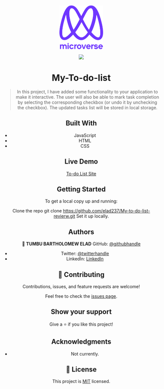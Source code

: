 <a name="readme-top"></a>

<div align="center">

  <img src="murple_logo.png" alt="logo" width="140"  height="auto" />
  <br/>

![](https://img.shields.io/badge/Microverse-blueviolet)

# My-To-do-list

>In this project, I have added some functionality to your application to make it interactive. The user will also be able to mark task completion by selecting the corresponding checkbox (or undo it by unchecking the checkbox). The updated tasks list will be stored in local storage.

## Built With

- JavaScript
- HTML
- CSS

## Live Demo

[To-do List Site](https://elad237.github.io/my-to-do-list-revierw/dist/)

## Getting Started

To get a local copy up and running:

Clone the repo
git clone https://github.com/elad237/My-to-do-list-revierw.git
Set it up locally.

## Authors

👤 **TUMBU BARTHOLOMEW ELAD**
 GitHub: [@githubhandle](https://github.com/elad237)
- Twitter: [@twitterhandle](https://twitter.com/Elad59380989)
- LinkedIn: [LinkedIn](https://www.linkedin.com/in/tumbu-elad-896ab2183/)

## 🤝 Contributing

Contributions, issues, and feature requests are welcome!

Feel free to check the [issues page](https://github.com/elad237/My-to-do-list-revierw/issues).

## Show your support

Give a ⭐️ if you like this project!

## Acknowledgments

- Not currently.

## 📝 License

This project is [MIT](./LICENSE) licensed.
